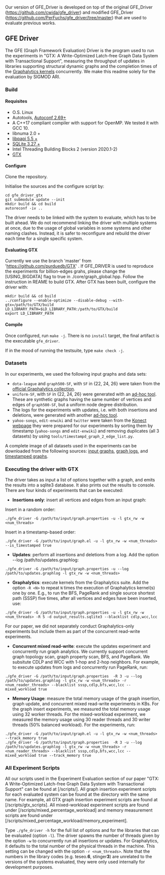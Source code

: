
Our version of GFE_Driver is developed on top of the original GFE_Driver (https://github.com/cwida/gfe_driver) and modified GFE_Driver (https://github.com/PerFuchs/gfe_driver/tree/master) that are used to evaluate previous works.

GFE Driver
---

The GFE (Graph Framework Evaluation) Driver is the program used to run the experiments in "GTX: A  Write-Optimized Latch-free Graph Data System with Transactional Support", measuring the throughput of updates in libraries supporting structural dynamic graphs and the completion times of 
the [Graphalytics kernels](https://github.com/ldbc/ldbc_graphalytics) concurrently. 
We make this readme solely for the evaluation by SIGMOD ARI.
### Build 

#### Requisites 
- O.S. Linux
- Autotools, [Autoconf 2.69+](https://www.gnu.org/software/autoconf/)
- A C++17 compliant compiler with support for OpenMP. We tested it with GCC 10.
- libnuma 2.0 +
- [libpapi 5.5 +](http://icl.utk.edu/papi/)
- [SQLite 3.27 +](https://sqlite.org)
- Intel Threading Building Blocks 2 (version 2020.1-2)
- [GTX](https://github.com/purduedb/GTX)

#### Configure
Clone the repository.

Initialise the sources and the configure script by:

```
cd gfe_driver_gtx
git submodule update --init
mkdir build && cd build
autoreconf -iv ..
```

The driver needs to be linked with the system to evaluate, which has to be built ahead. 
We do not recommend linking the driver with multiple systems at once, 
due to the usage of global variables in some systems and other naming clashes. 
Instead, it is safer to reconfigure and rebuild the driver each time for a single specific system.


#### Evaluating GTX
Currently we use the branch 'master' from 'https://github.com/purduedb/GTX' .
If GFE_DRIVER is used to reproduce the experiments for billion-edges grahs, please change the [USING_BIGDATA] flag to true in ./core/graph_global.hpp.
Follow the instruction in REAME to build GTX. After GTX has been built, configure the driver with:
```
mkdir build && cd build
../configure --enable-optimize --disable-debug --with-gtx=/path/to/GTX/build
LD_LIBRARY_PATH=$LD_LIBRARY_PATH:/path/to/GTX/build
export LD_LIBRARY_PATH 
```

#### Compile

Once configured, run `make -j`. There is no `install` target, the final artifact is the executable `gfe_driver`. 

If in the mood of running the testsuite, type `make check -j`.

### Datasets

In our experiments, we used the following input graphs and data sets:

- `dota-league` and `graph500-SF`, with `SF` in {22, 24, 26} were taken from the [official Graphalytics collection](https://www.graphalytics.org/datasets).
- `uniform-SF`, with `SF` in {22, 24, 26} were generated with an [ad-hoc tool](https://github.com/whatsthecraic/uniform_graph_generator). These are synthetic graphs having the same number of vertices and edges of `graph500-SF`, but a uniform node degree distribution.
- The logs for the experiments with updates, i.e. with both insertions and deletions,
  were generated with another [ad-hoc tool](https://github.com/whatsthecraic/graphlog). 
- `yahoo-songs`, `edit-enwiki` and `twitter` were taken from the [Konect webpage](http://konect.cc/networks/) they were prepared 
  for our experiments by sorting them by timestamp (`yahoo-songs` and `edit-enwiki`) and removing duplicates (all 3 datasets) by using `tools/timestampd_graph_2_edge_list.py`.  

A complete image of all datasets used in the experiments can be downloaded from the following sources: [input graphs](https://zenodo.org/record/3966439),
[graph logs](https://purdue0-my.sharepoint.com/:f:/g/personal/zhou822_purdue_edu/EiBWFr3Ah_JEjjebIEwxtfsB9k_QF8WWmWTFhOuC1S77VQ?e=AqAJGY), and [timestamped graphs](https://zenodo.org/record/5752476).

### Executing the driver with GTX


The driver takes as input a list of options together with a graph, and emits the results into a sqlite3 database. It also prints out the results to console.
There are four kinds of experiments that can be executed:

- **Insertions only**: insert all vertices and edges from an input graph:

Insert in a random order:
```
./gfe_driver -G /path/to/input/graph.properties -u -l gtx_rw -w <num_threads>

```
Insert in a timestamp-based order:
```
./gfe_driver -G /path/to/input/graph.el -u -l gtx_rw -w <num_threads> --is_timestamped true
```

- **Updates**: perform all insertions and deletions from a log. Add the option --log /path/to/updates.graphlog:

```
./gfe_driver -G /path/to/input/graph.properties -u --log /path/to/updates.graphlog -l gtx_rw -w <num_threads>
```

- **Graphalytics**: execute kernels from the Graphalytics suite. Add the option `-R <N>` to repeat `N` times the execution of Graphalytics kernel(s) one by one. E.g., to run the BFS, PageRank and single source shortest path (SSSP) five times, after all vertices and edges have been inserted, use:

```
./gfe_driver -G /path/to/input/graph.properties -u -l gtx_rw -w <num_threads> -R 5 -d output_results.sqlite3 --blacklist cdlp,wcc,lcc
```
For our paper, we did not separately conduct Graphalytics-only experiments but include them as part of the concurrent read-write experiments.

- **Concurrent mixed read-write**: execute the updates experiment and concurrently run graph analytics. We currently support concurrent graph topology scan, graph property scan, BFS, and PageRank. We subsitute CDLP and WCC with 1-hop and 2-hop neighbors. For example, to execute updates from logs and concurrently run PageRank, run:

```
./gfe_driver -G /path/to/input/graph.properties  -R 3 -u --log /path/to/updates.graphlog -l gtx_rw -w <num_threads> -r <num_reader_threads> --blacklist sssp,cdlp,bfs,wcc,lcc --mixed_workload true
```

- **Memory Usage**: measure the total memory usage of the graph insertion, graph update, and concurrent mixed read-write experiments in KBs. For the graph insert experiments, we measured the total memory usage using 32 worker threads. For the mixed-workload experiment, we measured the memory usage using 30 reader threads and 30 writer threads (50% balanced workload). For the experiments, run:
```
./gfe_driver -G /path/to/input/graph.el -u -l gtx_rw -w <num_threads> --track_memory true
./gfe_driver -G /path/to/input/graph.properties  -R 3 -u --log /path/to/updates.graphlog -l gtx_rw -w <num_threads> -r <num_reader_threads> --blacklist sssp,cdlp,bfs,wcc,lcc --mixed_workload true --track_memory true
```
### All Experiment Scripts
All our scripts used in the Experiment Evaluation section of our paper "GTX: A  Write-Optimized Latch-free Graph Data System with Transactional Support" can be found at [/scripts/]. All graph insertion experiment scripts for each evaluated system can be found at the directory with the same name. For example, all GTX graph insertion experiment scripts are found at [/scripts/gtx_scripts]. All mixed-workload experiment scripts are found under [/scripts/mixed_percentage_workload] and memory measurement scripts are found under [/scripts/mixed_percentage_workload/memory_experiment].

Type `./gfe_driver -h` for the full list of options and for the libraries that can be evaluated (option `-l`). The driver spawns the number of threads given by the option `-w` to concurrently run all insertions or updates. For Graphalytics, it defaults to the total number of the physical threads in the machine. This setting can be changed with the option `-r <num_threads>`. Note that the numbers
in the library codes (e.g. teseo.**6**, stinger**3**) are unrelated to the versions of the systems evaluated, they were only used
internally for development purposes.




